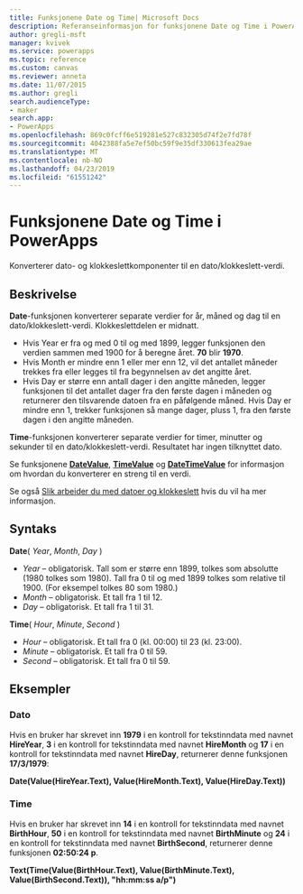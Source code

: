 ```yaml
---
title: Funksjonene Date og Time| Microsoft Docs
description: Referanseinformasjon for funksjonene Date og Time i PowerApps, inkludert syntaks og eksempler
author: gregli-msft
manager: kvivek
ms.service: powerapps
ms.topic: reference
ms.custom: canvas
ms.reviewer: anneta
ms.date: 11/07/2015
ms.author: gregli
search.audienceType:
- maker
search.app:
- PowerApps
ms.openlocfilehash: 869c0fcff6e519281e527c832305d74f2e7fd78f
ms.sourcegitcommit: 4042388fa5e7ef50bc59f9e35df330613fea29ae
ms.translationtype: MT
ms.contentlocale: nb-NO
ms.lasthandoff: 04/23/2019
ms.locfileid: "61551242"
---
```

# <a name="date-and-time-functions-in-powerapps"></a>Funksjonene Date og Time i PowerApps
Konverterer dato- og klokkeslettkomponenter til en dato/klokkeslett-verdi.

## <a name="description"></a>Beskrivelse
**Date**-funksjonen konverterer separate verdier for år, måned og dag til en dato/klokkeslett-verdi.  Klokkeslettdelen er midnatt.

* Hvis Year er fra og med 0 til og med 1899, legger funksjonen den verdien sammen med 1900 for å beregne året.  **70** blir **1970**.
* Hvis Month er mindre enn 1 eller mer enn 12, vil det antallet måneder trekkes fra eller legges til fra begynnelsen av det angitte året.
* Hvis Day er større enn antall dager i den angitte måneden, legger funksjonen til det antallet dager fra den første dagen i måneden og returnerer den tilsvarende datoen fra en påfølgende måned.  Hvis Day er mindre enn 1, trekker funksjonen så mange dager, pluss 1, fra den første dagen i den angitte måneden.

**Time**-funksjonen konverterer separate verdier for timer, minutter og sekunder til en dato/klokkeslett-verdi.  Resultatet har ingen tilknyttet dato.

Se funksjonene **[DateValue](function-datevalue-timevalue.md)**,  **[TimeValue](function-datevalue-timevalue.md)** og **[DateTimeValue](function-datevalue-timevalue.md)** for informasjon om hvordan du konverterer en streng til en verdi.  

Se også [Slik arbeider du med datoer og klokkeslett](../show-text-dates-times.md) hvis du vil ha mer informasjon.

## <a name="syntax"></a>Syntaks
**Date**( *Year*, *Month*, *Day* )

* *Year* – obligatorisk.  Tall som er større enn 1899, tolkes som absolutte (1980 tolkes som 1980). Tall fra 0 til og med 1899 tolkes som relative til 1900. (For eksempel tolkes 80 som 1980.)
* *Month* – obligatorisk.  Et tall fra 1 til 12.
* *Day* – obligatorisk. Et tall fra 1 til 31.

**Time**( *Hour*, *Minute*, *Second* )

* *Hour* – obligatorisk.  Et tall fra 0 (kl. 00:00) til 23 (kl. 23:00).
* *Minute* – obligatorisk. Et tall fra 0 til 59.
* *Second* – obligatorisk. Et tall fra 0 til 59.

## <a name="examples"></a>Eksempler
### <a name="date"></a>Dato
Hvis en bruker har skrevet inn **1979** i en kontroll for tekstinndata med navnet **HireYear**, **3** i en kontroll for tekstinndata med navnet **HireMonth** og **17** i en kontroll for tekstinndata med navnet **HireDay**, returnerer denne funksjonen **17/3/1979**:

**Date(Value(HireYear.Text), Value(HireMonth.Text), Value(HireDay.Text))**

### <a name="time"></a>Time
Hvis en bruker har skrevet inn **14** i en kontroll for tekstinndata med navnet **BirthHour**, **50** i en kontroll for tekstinndata med navnet **BirthMinute** og **24** i en kontroll for tekstinndata med navnet **BirthSecond**, returnerer denne funksjonen **02:50:24 p**.

**Text(Time(Value(BirthHour.Text), Value(BirthMinute.Text), Value(BirthSecond.Text)), "hh:mm:ss a/p")**

